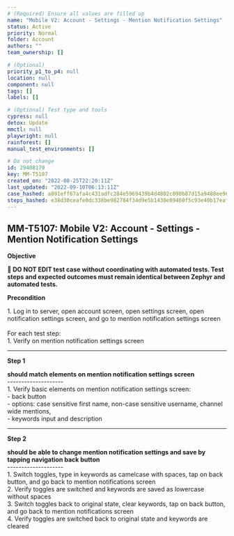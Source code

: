 ```yaml
---
# (Required) Ensure all values are filled up
name: "Mobile V2: Account - Settings - Mention Notification Settings"
status: Active
priority: Normal
folder: Account
authors: ""
team_ownership: []

# (Optional)
priority_p1_to_p4: null
location: null
component: null
tags: []
labels: []

# (Optional) Test type and tools
cypress: null
detox: Update
mmctl: null
playwright: null
rainforest: []
manual_test_environments: []

# Do not change
id: 29408179
key: MM-T5107
created_on: "2022-08-25T22:20:11Z"
last_updated: "2022-09-10T06:13:11Z"
case_hashed: a891eff67afa4c431adfc284e5969439b4d4802c090b87d15a9488ee969f3021d5e4271056cd59646e46368620025a2d
steps_hashed: e38d30ceafe0dc338be982784f34d9e5b1430e09460f5c93e40b17eaf521f26ba37b7b703d9ac4d965d2006651d3876c
---
```


<!-- (Auto-generated) Based on frontmatter's "key" and "name" -->

## MM-T5107: Mobile V2: Account - Settings - Mention Notification Settings

**Objective**

**🛑 DO NOT EDIT test case without coordinating with automated tests. Test steps and expected outcomes must remain identical between Zephyr and automated tests.**

**Precondition**

1\. Log in to server, open account screen, open settings screen, open notification settings screen, and go to mention notification settings screen\
\
For each test step:\
1\. Verify on mention notification settings screen

---

**Step 1**

**should match elements on mention notification settings screen**\
\--------------------\
1\. Verify basic elements on mention notification settings screen:\
\- back button\
\- options: case sensitive first name, non-case sensitive username, channel wide mentions,\
\- keywords input and description

---

**Step 2**

**should be able to change mention notification settings and save by tapping navigation back button**\
\--------------------\
1\. Switch toggles, type in keywords as camelcase with spaces, tap on back button, and go back to mention notifications screen\
2\. Verify toggles are switched and keywords are saved as lowercase without spaces\
3\. Switch toggles back to original state, clear keywords, tap on back button, and go back to mention notifications screen\
4\. Verify toggles are switched back to original state and keywords are cleared
